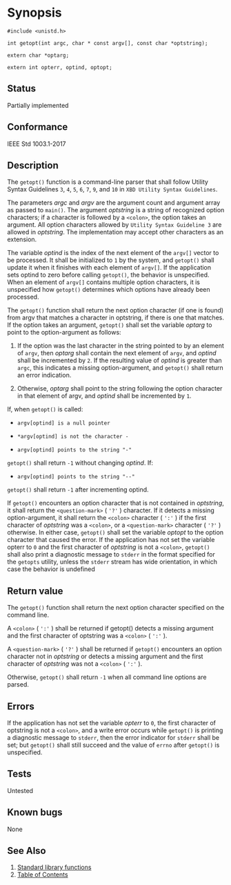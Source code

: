 # Synopsis

`#include <unistd.h>`

`int getopt(int argc, char * const argv[], const char *optstring);`

`extern char *optarg;`

`extern int opterr, optind, optopt;`

## Status

Partially implemented

## Conformance

IEEE Std 1003.1-2017

## Description

The `getopt()` function is a command-line parser that shall follow Utility Syntax Guidelines `3`, `4`, `5`, `6`, `7`,
`9`, and `10` in `XBD Utility Syntax Guidelines`.

The parameters _argc_ and _argv_ are the argument count and argument array as passed to `main()`. The argument
_optstring_ is a string of recognized option characters; if a character is followed by a `<colon>`, the option
takes an argument. All option characters allowed by `Utility Syntax Guideline 3` are allowed in _optstring_. The
implementation may accept other characters as an extension.

The variable _optind_ is the index of the next element of the `argv[]` vector to be processed. It shall be initialized
to `1` by the system, and `getopt()` shall update it when it finishes with each element of `argv[]`. If the application
sets optind to zero before calling `getopt()`, the behavior is unspecified. When an element of `argv[]` contains
multiple option characters, it is unspecified how `getopt()` determines which options have already been processed.

The `getopt()` function shall return the next option character (if one is found) from argv that matches a character in
optstring, if there is one that matches. If the option takes an argument, `getopt()` shall set the variable _optarg_
to point to the option-argument as follows:

 1. If the option was the last character in the string pointed to by an element of `argv`, then _optarg_ shall contain
 the next element of `argv`, and _optind_ shall be incremented by `2`. If the resulting value of _optind_ is greater
 than `argc`, this indicates a missing option-argument, and `getopt()` shall return an error indication.

 2. Otherwise, _optarg_ shall point to the string following the option character in that element of argv, and _optind_
 shall be incremented by `1`.

If, when `getopt()` is called:

- `argv[optind] is a null pointer`

- `*argv[optind] is not the character -`

- `argv[optind] points to the string "-"`

`getopt()` shall return `-1` without changing _optind_. If:

- `argv[optind] points to the string "--"`

`getopt()` shall return `-1` after incrementing optind.

If `getopt()` encounters an option character that is not contained in _optstring_, it shall return the `<question-mark>`
( `'?'` ) character. If it detects a missing option-argument, it shall return the `<colon>` character ( `':'` ) if the
first character of _optstring_ was a `<colon>`, or a `<question-mark>` character ( `'?'` ) otherwise. In either case,
`getopt()` shall set the variable _optopt_ to the option character that caused the error. If the application has not set
the variable opterr to `0` and the first character of _optstring_ is not a `<colon>`, `getopt()` shall also print a
diagnostic message to `stderr` in the format specified for the `getopts` utility, unless the `stderr` stream has wide
orientation, in which case the behavior is undefined

## Return value

The `getopt()` function shall return the next option character specified on the command line.

A `<colon>` ( `':'` ) shall be returned if getopt() detects a missing argument and the first character of optstring was
a `<colon>` ( `':'` ).

A `<question-mark>` ( `'?'` ) shall be returned if `getopt()` encounters an option character not in _optstring_ or
detects a missing argument and the first character of _optstring_ was not a `<colon>` ( `':'` ).

Otherwise, `getopt()` shall return `-1` when all command line options are parsed.

## Errors

If the application has not set the variable _opterr_ to `0`, the first character of optstring is not a `<colon>`, and a
write error occurs while `getopt()` is printing a diagnostic message to `stderr`, then the error indicator for `stderr`
shall be set; but `getopt()` shall still succeed and the value of `errno` after `getopt()` is unspecified.

## Tests

Untested

## Known bugs

None

## See Also

1. [Standard library functions](../README.md)
2. [Table of Contents](../../../README.md)

